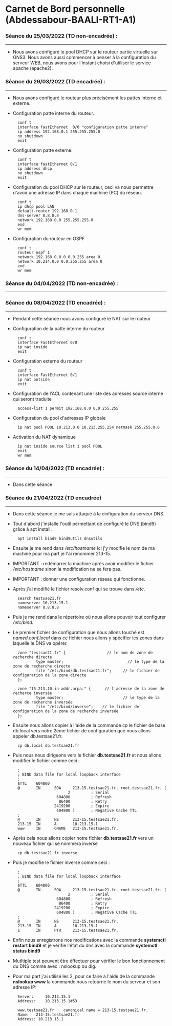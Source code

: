 # Carnet de Bord personnelle (Abdessabour-BAALI-RT1-A1)

### Séance du 25/03/2022 (TD non-encadrée) : 
---

* Nous avons configuré le pool DHCP sur le routeur partie virtuelle sur GNS3. Nous avons aussi commencer à penser à la configuration du serveur WEB, nous avons pour l'instant choisi d'utiliser le service apache (apache2).

### Séance du 29/03/2022 (TD encadrée) :
---

* Nous avons configuré le routeur plus précisément les pattes interne et externe.
* Configuration patte interne du routeur.

        conf t
        interface fastEthernet  0/0 "configuration patte interne"
        ip address 192.168.0.1 255.255.255.0
        no shutdown
        exit

* Configuration patte externe.

        conf t
        interface fastEthernet 0/1
        ip address dhcp
        no shutdown
        exit

* Configuration du pool DHCP sur le routeur, ceci va nous permettre d'avoir une adresse IP dans chaque machine (PC) du réseau.

        conf t
        ip dhcp pool LAN
        default-router 192.168.0.1
        dns-server 8.8.8.8
        network 192.168.0.0 255.255.255.0
        end
        wr mem

* Configuration du routeur en OSPF

        conf t
        routeur ospf 1
        network 192.168.0.0 0.0.0.255 area 0
        network 10.214.0.0 0.0.255.255 area 0
        end
        wr mem
        
### Séance du 04/04/2022 (TD non-encadrée) :
---

### Séance du 08/04/2022 (TD encadrée) :
---

* Pendant cette séance nous avons configuré le NAT sur le routeur
* Configuration de la patte interne du routeur
        
        conf t
        interface FastEthernet 0/0
        ip nat inside
        exit
        
* Configuration externe du routeur 
        
        conf t
        interface FastEthernet 0/1
        ip nat outside
        exit
        
* Configuration de l'ACL contenant une liste des adresses source interne qui seront traduite

        access-list 1 permit 192.168.0.0 0.0.255.255
        
* Configuration du pool d'adresses IP globale

        ip nat pool POOL 10.213.0.0 10.213.255.254 netmask 255.255.0.0
        
* Activation du NAT dynamique

        ip nat inside source list 1 pool POOL
        exit
        wr mem

### Séance du 14/04/2022 (TD encadrée) :
---

* Dans cette séance 

### Séance du 21/04/2022 (TD encadrée)
---

* Dans cette séance je me suis attaqué à la cinfiguration du serveur DNS.

* Tout d'abord j'installe l'outil permettant de configuré le DNS (bind9) grâce à apt install.

        apt install bind9 bind9utils dnsutils

* Ensuite je me rend dans */etc/hostname* ici j'y modifie le nom de ma machine pour ma part je l'ai renommer 213-15.
 
* IMPORTANT : redémarrer la machine après avoir modifier le fichier */etc/hostname* sinon la modification ne se fera pas.

* IMPORTANT : donner une configuration réseau qui fonctionne.

* Après j'ai modifié le fichier resolv.conf qui se trouve dans */etc*.
        
        search testsae21.fr
        nameserver 10.213.15.1
        nameserver 8.8.8.8
        
* Puis je me rend dans le répertoire où nous allons pouvoir tout configurer */etc/bind*.

* Le premier fichier de configuration que nous allons touché est *named.conf.local* dans ce fichier nous allons y spécifier les zones dans laquelle le DNS va opérer.

        zone "testsae21.fr" {                  // le nom de zone de recherche directe
                type master;                            // le type de la zone de recherche directe
                file "/etc/bind/db.testsae21.fr";     // le fichier de configuration de la zone directe
        };

        zone "15.213.10.in-addr.arpa." {      // l'adresse de la zone de recherce inversée
                type master;                          // le type de la zone de recherche inversée
                file "/etc/bind/inverse";    // le fichier de configuration de la zone de recherche inversée
        };
        
* Ensuite nous allons copier à l'aide de la commande *cp* le fichier de base db.local vers notre 2eme fichier de configuration que nous allons appeler db.testsae21.fr.


        cp db.local db.testsae21.fr

* Puis nous nous dirigeons vers le fichier **db.testsae21.fr** et nous allons modifier le fichier comme ceci :

        ;
        ; BIND data file for local loopback interface
        ;
        $TTL    604800
        @       IN      SOA     213-15.testsae21.fr. root.testsae21.fr. (
                              2         ; Serial
                         604800         ; Refresh
                          86400         ; Retry
                        2419200         ; Expire
                         604800 )       ; Negative Cache TTL
        ;
        @       IN      NS      213-15.testsae21.fr.
        213-15  IN      A       10.213.15.1
        www     IN      CNAME   213-15.testsae21.fr.

* Après cela nous allons copier notre fichier **db.testsae21.fr** vers un nouveau fichier qui se nommera inverse

        cp db.testsae21.fr inverse

* Puis je modifie le fichier inverse comme ceci :

        ;
        ; BIND data file for local loopback interface
        ;
        $TTL    604800
        @       IN      SOA     213-15.testsae21.fr. root.testsae21.fr. (
                              2         ; Serial
                         604800         ; Refresh
                          86400         ; Retry
                        2419200         ; Expire
                         604800 )       ; Negative Cache TTL
        ;
        @       IN      NS      213-15.testsae21.fr.
        213-15  IN      A       10.213.15.1
        1       IN      PTR     213-15.testsae21.fr.

 * Enfin nous enregistrons nos modifications avec la commande **systemctl restart bind9** et je vérifie l'état du dns avec la commande **systemctl status bind9**

* Mutltiple test peuvent être éffectuer pour vérifier le bon fonctionnement du DNS comme avec : nslookup ou dig.

* Pour ma part j'ai utilisé les 2, pour ce faire à l'aide de la commande
**nslookup www** la commande nous retourne le nom du serveur et son adresse IP:

        Server:		10.213.15.1
        Address:	10.213.15.1#53

        www.testsae21.fr	canonical name = 213-15.testsae21.fr.
        Name:	213-15.testsae21.fr
        Address: 10.213.15.1
